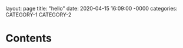 layout: page
title: "hello"
date: 2020-04-15 16:09:00 -0000
categories: CATEGORY-1 CATEGORY-2

# Contents
